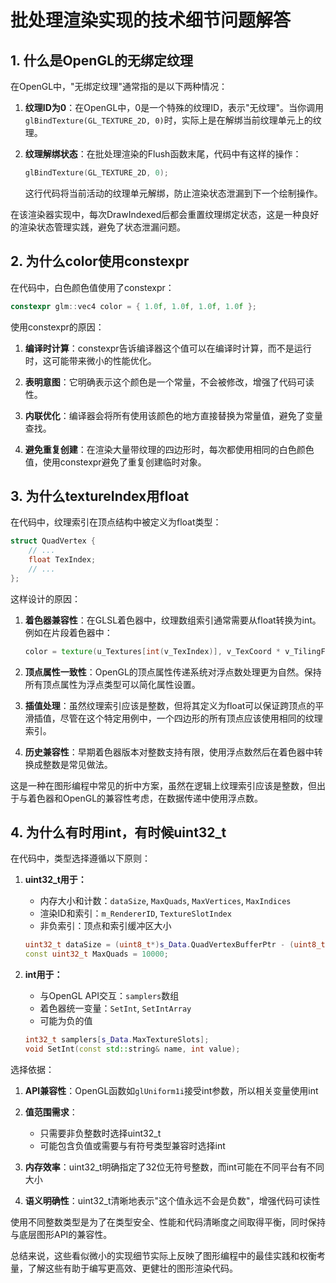 # 批处理渲染实现的技术细节问题解答

## 1. 什么是OpenGL的无绑定纹理

在OpenGL中，"无绑定纹理"通常指的是以下两种情况：

1. **纹理ID为0**：在OpenGL中，0是一个特殊的纹理ID，表示"无纹理"。当你调用`glBindTexture(GL_TEXTURE_2D, 0)`时，实际上是在解绑当前纹理单元上的纹理。

2. **纹理解绑状态**：在批处理渲染的Flush函数末尾，代码中有这样的操作：
   ```cpp
   glBindTexture(GL_TEXTURE_2D, 0);
   ```
   这行代码将当前活动的纹理单元解绑，防止渲染状态泄漏到下一个绘制操作。

在该渲染器实现中，每次DrawIndexed后都会重置纹理绑定状态，这是一种良好的渲染状态管理实践，避免了状态泄漏问题。

## 2. 为什么color使用constexpr

在代码中，白色颜色值使用了constexpr：
```cpp
constexpr glm::vec4 color = { 1.0f, 1.0f, 1.0f, 1.0f };
```

使用constexpr的原因：

1. **编译时计算**：constexpr告诉编译器这个值可以在编译时计算，而不是运行时，这可能带来微小的性能优化。

2. **表明意图**：它明确表示这个颜色是一个常量，不会被修改，增强了代码可读性。

3. **内联优化**：编译器会将所有使用该颜色的地方直接替换为常量值，避免了变量查找。

4. **避免重复创建**：在渲染大量带纹理的四边形时，每次都使用相同的白色颜色值，使用constexpr避免了重复创建临时对象。

## 3. 为什么textureIndex用float

在代码中，纹理索引在顶点结构中被定义为float类型：
```cpp
struct QuadVertex {
    // ...
    float TexIndex;
    // ...
};
```

这样设计的原因：

1. **着色器兼容性**：在GLSL着色器中，纹理数组索引通常需要从float转换为int。例如在片段着色器中：
   ```glsl
   color = texture(u_Textures[int(v_TexIndex)], v_TexCoord * v_TilingFactor) * v_Color;
   ```
   
2. **顶点属性一致性**：OpenGL的顶点属性传递系统对浮点数处理更为自然。保持所有顶点属性为浮点类型可以简化属性设置。

3. **插值处理**：虽然纹理索引应该是整数，但将其定义为float可以保证跨顶点的平滑插值，尽管在这个特定用例中，一个四边形的所有顶点应该使用相同的纹理索引。

4. **历史兼容性**：早期着色器版本对整数支持有限，使用浮点数然后在着色器中转换成整数是常见做法。

这是一种在图形编程中常见的折中方案，虽然在逻辑上纹理索引应该是整数，但出于与着色器和OpenGL的兼容性考虑，在数据传递中使用浮点数。

## 4. 为什么有时用int，有时候uint32_t

在代码中，类型选择遵循以下原则：

1. **uint32_t用于：**
   - 内存大小和计数：`dataSize`, `MaxQuads`, `MaxVertices`, `MaxIndices`
   - 渲染ID和索引：`m_RendererID`, `TextureSlotIndex`
   - 非负索引：顶点和索引缓冲区大小

   ```cpp
   uint32_t dataSize = (uint8_t*)s_Data.QuadVertexBufferPtr - (uint8_t*)s_Data.QuadVertexBufferBase;
   const uint32_t MaxQuads = 10000;
   ```

2. **int用于：**
   - 与OpenGL API交互：`samplers`数组
   - 着色器统一变量：`SetInt`, `SetIntArray`
   - 可能为负的值

   ```cpp
   int32_t samplers[s_Data.MaxTextureSlots];
   void SetInt(const std::string& name, int value);
   ```

选择依据：

1. **API兼容性**：OpenGL函数如`glUniform1i`接受int参数，所以相关变量使用int

2. **值范围需求**：
   - 只需要非负整数时选择uint32_t
   - 可能包含负值或需要与有符号类型兼容时选择int

3. **内存效率**：uint32_t明确指定了32位无符号整数，而int可能在不同平台有不同大小

4. **语义明确性**：uint32_t清晰地表示"这个值永远不会是负数"，增强代码可读性

使用不同整数类型是为了在类型安全、性能和代码清晰度之间取得平衡，同时保持与底层图形API的兼容性。

总结来说，这些看似微小的实现细节实际上反映了图形编程中的最佳实践和权衡考量，了解这些有助于编写更高效、更健壮的图形渲染代码。